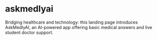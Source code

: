 # askmedlyai
Bridging healthcare and technology: this landing page introduces AskMedlyAI, an AI-powered app offering basic medical answers and live student doctor support.
